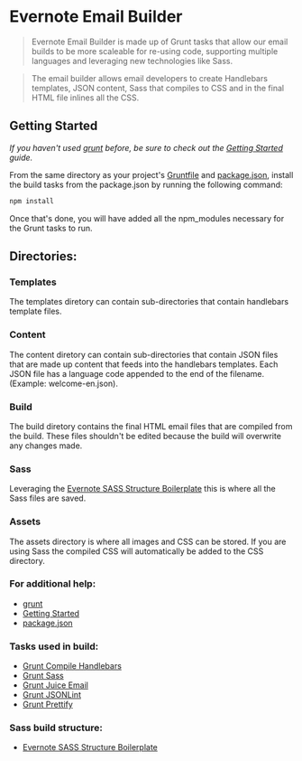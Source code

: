 # Evernote Email Builder

> Evernote Email Builder is made up of Grunt tasks that allow our email builds to be more scaleable for re-using code, supporting multiple languages and leveraging new technologies like Sass.

> The email builder allows email developers to create Handlebars templates, JSON content, Sass that compiles to CSS and in the final HTML file inlines all the CSS.

## Getting Started
_If you haven't used [grunt](http://gruntjs.com/) before, be sure to check out the [Getting Started](http://gruntjs.com/getting-started) guide._

From the same directory as your project's [Gruntfile](http://gruntjs.com/api/grunt.file) and [package.json](https://www.npmjs.org/doc/files/package.json.html), install the build tasks from the package.json by running the following command:

```bash
npm install
```

Once that's done, you will have added all the npm_modules necessary for the Grunt tasks to run.

## Directories:
### Templates
The templates diretory can contain sub-directories that contain handlebars template files.

### Content
The content diretory can contain sub-directories that contain JSON files that are made up content that feeds into the handlebars templates. Each JSON file has a language code appended to the end of the filename. (Example: welcome-en.json).

### Build
The build diretory contains the final HTML email files that are compiled from the build. These files shouldn't be edited because the build will overwrite any changes made.

### Sass
Leveraging the [Evernote SASS Structure Boilerplate](https://github.com/evernote/sass-build-structure) this is where all the Sass files are saved.

### Assets
The assets directory is where all images and CSS can be stored. If you are using Sass the compiled CSS will automatically be added to the CSS directory.

### For additional help:
* [grunt](http://gruntjs.com/)
* [Getting Started](https://github.com/gruntjs/grunt/blob/devel/docs/getting_started.md)
* [package.json](https://npmjs.org/doc/json.html)

### Tasks used in build:
* [Grunt Compile Handlebars](https://github.com/patrickkettner/grunt-compile-handlebars)
* [Grunt Sass](https://github.com/sindresorhus/grunt-sass)
* [Grunt Juice Email](https://github.com/disintegrator/grunt-juice-email)
* [Grunt JSONLint](https://github.com/brandonramirez/grunt-jsonlint)
* [Grunt Prettify](https://github.com/jonschlinkert/grunt-prettify)

### Sass build structure:
* [Evernote SASS Structure Boilerplate](https://github.com/evernote/sass-build-structure)

